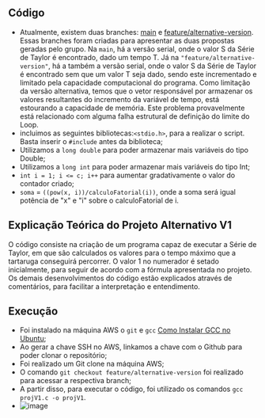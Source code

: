## Código
- Atualmente, existem duas branches: [main](https://github.com/claudia1402/LabComputacaoParalela-GrupoJujutsuCodigo/tree/main/ProjV1Serial) e [feature/alternative-version](https://github.com/claudia1402/LabComputacaoParalela-GrupoJujutsuCodigo/tree/feature/alternative-version/ProjV1Serial). Essas branches foram criadas para apresentar as duas propostas geradas pelo grupo. Na `main`, há a versão serial, onde o valor S da Série de Taylor é encontrado, dado um tempo T. Já na `"feature/alternative-version"`, há a também a versão serial, onde o valor S da Série de Taylor é encontrado sem que um valor T seja dado, sendo este incrementado e limitado pela capacidade computacional do programa. Como limitação da versão alternativa, temos que o vetor responsável por armazenar os valores resultantes do incremento da variável de tempo, está estourando a capacidade de memória. Este problema provavelmente está relacionado com alguma falha estrutural de definição do limite do Loop.
- incluimos as seguintes bibliotecas:`<stdio.h>`, para a realizar o script. Basta inserir o `#include` antes da biblioteca;
- Utilizamos a `long double` para poder armazenar mais variáveis do tipo Double; 
- Utilizamos a `long int` para poder armazenar mais variáveis do tipo Int;
- `int i = 1; i <= c; i++` para aumentar gradativamente o valor do contador criado;
- `soma` = `((pow(x, i))/calculoFatorial(i))`, onde a soma será igual potência de "x" e "i" sobre o calculoFatorial de i.
## Explicação Teórica do Projeto Alternativo V1
O código consiste na criação de um programa capaz de executar a Série de Taylor, em que são calculados os valores para o tempo máximo que a tartaruga conseguirá percorrer. O valor 1 no numerador é setado inicialmente, para seguir de acordo com a fórmula apresentada no projeto. Os demais desenvolvimentos do código estão explicados através de comentários, para facilitar a interpretação e entendimento.

## Execução
- Foi instalado na máquina AWS o `git` e `gcc` [Como Instalar GCC no Ubuntu](https://linuxize.com/post/how-to-install-gcc-compiler-on-ubuntu-18-04/);
- Ao gerar a chave SSH no AWS, linkamos a chave com o Github para poder clonar o repositório;
- Foi realizado um Git clone na máquina AWS;
- O comando `git checkout feature/alternative-version` foi realizado para acessar a respectiva branch;
- A partir disso, para executar o código, foi utilizado os comandos `gcc projV1.c -o projV1`.
- ![image](https://user-images.githubusercontent.com/80297158/195467985-7f257ab1-a587-41d1-af41-67c8a6f7bfd4.png)
